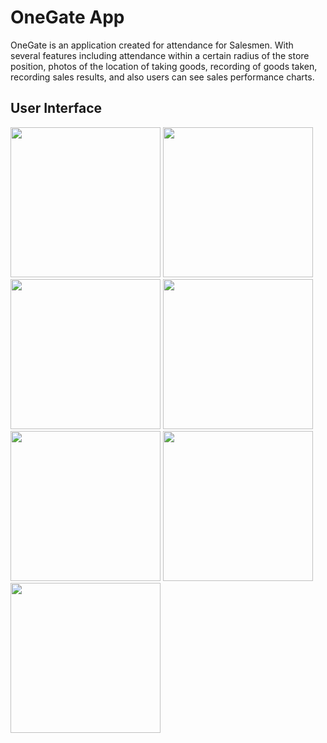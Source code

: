 # OneGate App

OneGate is an application created for attendance for Salesmen. With several features including attendance within a certain radius of the store position, photos of the location of taking goods, recording of goods taken, recording sales results, and also users can see sales performance charts.

## User Interface

<img src="https://user-images.githubusercontent.com/68111374/210528451-dc886ed1-3c21-4336-b317-b0b6f39de4fd.png" width="240"> <img src="https://user-images.githubusercontent.com/68111374/210528935-28795fa5-22b9-4e7e-9ec3-84fde15886cf.png" width="240"> <img src="https://user-images.githubusercontent.com/68111374/210531493-26336ee3-564f-472d-9cc3-2dfee0990319.png" width="240"> <img src="https://user-images.githubusercontent.com/68111374/210531501-51468305-e6df-47c8-8a1e-b1c0ddc6a5fc.png" width="240"> <img src="https://user-images.githubusercontent.com/68111374/210532246-a86649fa-9111-4f52-bee4-2f42cd71084b.png" width="240"> <img src="https://user-images.githubusercontent.com/68111374/210532258-e259670d-7755-406f-bcb8-bd5c2c5070a8.png" width="240"> <img src="https://user-images.githubusercontent.com/68111374/210532267-9daf1582-4bde-4548-8cc3-1f149e1cba42.png" width="240">



